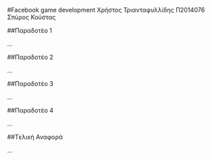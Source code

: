 #Facebook game development
Χρήστος Τριανταφυλλίδης
Π2014076
Σπύρος Κούστας


##Παραδοτέο 1

...

##Παραδοτέο 2

…

##Παραδοτέο 3

...

##Παραδοτέο 4

...

##Tελική Αναφορά

...
